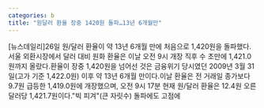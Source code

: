```yaml
---
categories: b
title: "원달러 환율 장중 1420원 돌파…13년 6개월만"
---
```

[뉴스데일리]26일 원/달러 환율이 약 13년 6개월 만에 처음으로 1,420원을 돌파했다.서울 외환시장에서 달러 대비 원화 환율은 이날 오전 9시 개장 직후 수 초만에 1,421.0원까지 올랐다.환율이 장중 1,420원을 넘어선 것은 금융위기 당시였던 2009년 3월 31일(고가 기준 1,422.0원) 이후 약 13년 6개월 만이다.이날 환율은 전 거래일 종가보다 9.7원 급등한 1,419.0원에 개장했으며, 오전 9시 17분 현재 원/달러 환율은 12.4원 오른 달러당 1,421.7원이다."빅 피겨"(큰 자릿수) 돌파에도 고점에